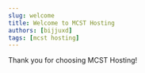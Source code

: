 ```yaml
---
slug: welcome
title: Welcome to MCST Hosting
authors: [bijjuxd]
tags: [mcst hosting]
---
```


Thank you for choosing MCST Hosting!
